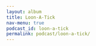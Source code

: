 ```yaml
---
layout: album
title: Loon-A-Tick
nav-menu: true
podcast_id: loon-a-tick
permalink: podcast/loon-a-tick/
---
```

